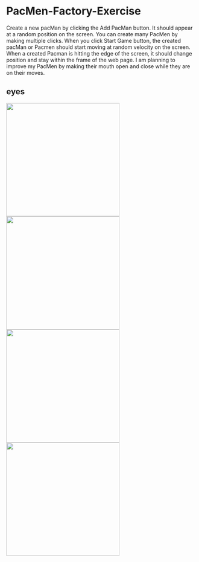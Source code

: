 # PacMen-Factory-Exercise
Create a new pacMan by clicking the Add PacMan button. It should appear at a random position on the screen. You can create many PacMen by making multiple clicks. When you click Start Game button, the created pacMan or Pacmen should start moving at random velocity on the screen. When a created Pacman is hitting the edge of the screen, it should change position and stay within the frame of the web page. 
I am planning to improve my PacMen by making their mouth open and close while they are on their moves.

## eyes
<img src="PacMan1.png" width='300'/><img src="PacMan2.png" width='300'/>
<img src="PacMan3.png" width='300'/><img src="PacMan4.png" width='300'/>
